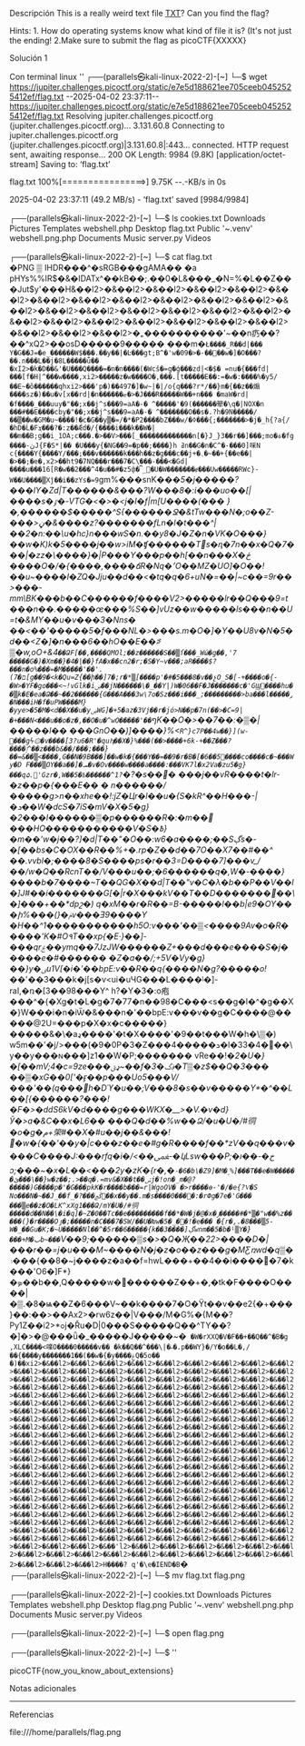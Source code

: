 Descripción
This is a really weird text file [TXT](https://jupiter.challenges.picoctf.org/static/e7e5d188621ee705ceeb0452525412ef/flag.txt)? Can you find the flag?

Hints:
1.⁠ ⁠How do operating systems know what kind of file it is? (It's not just the ending!
2.Make sure to submit the flag as picoCTF{XXXXX}

Solución 1

Con terminal linux
''
┌──(parallels㉿kali-linux-2022-2)-[~]
└─$ wget https://jupiter.challenges.picoctf.org/static/e7e5d188621ee705ceeb0452525412ef/flag.txt
--2025-04-02 23:37:11--  https://jupiter.challenges.picoctf.org/static/e7e5d188621ee705ceeb0452525412ef/flag.txt
Resolving jupiter.challenges.picoctf.org (jupiter.challenges.picoctf.org)... 3.131.60.8
Connecting to jupiter.challenges.picoctf.org (jupiter.challenges.picoctf.org)|3.131.60.8|:443... connected.
HTTP request sent, awaiting response... 200 OK
Length: 9984 (9.8K) [application/octet-stream]
Saving to: ‘flag.txt’

flag.txt            100%[================>]   9.75K  --.-KB/s    in 0s      

2025-04-02 23:37:11 (49.2 MB/s) - ‘flag.txt’ saved [9984/9984]

                                                                             
┌──(parallels㉿kali-linux-2022-2)-[~]
└─$ ls
 cookies.txt   Downloads   Pictures    Templates   webshell.php
 Desktop       flag.txt    Public     '~.venv'     webshell.png.php
 Documents     Music       server.py   Videos
                                                                             
┌──(parallels㉿kali-linux-2022-2)-[~]
└─$ cat flag.txt                    
�PNG
▒
IHDR���^�sRGB���gAMA��
                      �a        pHYs%%IR$�&�IDATx^��kB��;.��0�L&���_�N=%�L��Z���Jut$y'���H&��l2>�&��l2>�&��l2>�&��l2>�&��l2>�&��l2>�&��l2>�&��l2>�&��l2>�&��l2>�&��l2>�&��l2>�&��l2>�&��l2>�&��l2>�&��l2>�&��l2>�&��l2>�&��l2>�&��l2>�&��l2>�&��l2>�&��l2>�&��l2>�&��l2>�&��l2>�&��l2>�&��l2>�&��l2>�˿����������'~��n疓��?��^xQ2>��osD�����9�����
                             ���m�`Ł����_R��d|���       Y�G��Ϳ=�e_������W$���.��y��|�Ŀ���gt;B^�'w�֐��-�<�09��w�]�O���?��.n���L��j�8L�����ǖ��
�xI2>�k�D��&'�U���Q����=�n�n����(�Wcš�=g�ǵ���zd|<�$�
=nu�{���fd|���[f�H|^���w����,xi2>�����z�w����O�,���.[t�����E��:=�w�:����%�y5/��E~�ȍ������qhxi2>���'p�)��497�]�w~|�|/o{q���?r*/��}m�{��z��煽����sz�)��u�v[x��rd|�n������ޏ�>�J���R�����W��+n���
                                        �maW�rd|�f����_���uuy�"��;x��j^s���9=aA�-�
^�����'�9(������翚�\q�|NOX�n
                            ���#��E����cby�"��;x��j^s���9=aA�-�
^�������O��s�.?h�9N�����/��▒��w�GM�u~����!�c�G��y▒�=/�*�P2����bΖ���w/�ߦ���{;�������>�j�_h{?a{/�hD�Ĺ�Fܮ���?�:z��Ǽd�/{����i���k��W�|��m��B;g��i_1OA;c���.�>��V>���[_�������������n[�}J_}3��r��]���;mo�ة�fg����-ڽJ{F�S*|��
                                                             �U���y{�NG��9=�p��;����}h
         ߥn��G�n�C^�-���0]啋N
c{����Y{����Y/���;���v������k���h��z�g���c��j+�܆�~��+{��e��|�>��;�e�,x2>��ht9�7NQ���r���7�C\���-���<�Gd|����u���16[R�w��2���^4�u��#�z5փ�⎴_޴�U�W�������ɇ���Uw�����RWc}-W��U����▒Xĵ��i��zYs�=9`gm%���snK�*��5�j�����?���IY�Zd|T������&���?W���8�:ί���uo��[|����s�ٷ�\-VTG�<�>�<j�I�f|m[U����(���
                                                      }�,������$�����^S{������Ջ�&tTw���N�;o��Z-���>ڼ�&����z?�������fLn�l�t���^|��_2�n:��\u�hc}n���ԝS�n.��y8�J�Z�n�VK�O���}��w�K)k�5����j��w>iM�ʧ������T׹s�ԥ�7n��x�Q�7���|�zz�\����}�|P���Y���p��h[��n���X�ځ
                    ����O�/�{����,����ճR�Nq�׳O��MZ�UO]�O��!��u~����I�ZQ�Jju��d��<�tq�q�6+uN�=��|~c��=9r��>���-mm\BK���b��C������f����V2>�����lr��Q���9=t���n��.�����œ���%S��]vUz��w�����ls���n��U=t�&MY��u�v���3�Nns�
                                                           ��<��'�����5�f���NL�>���s.m�O�]�Y��U8v�N�5�d��<Z_�]�n���6��hO��E��ꁯ▒�w,oO+&4`��ՁF[��,����QMOl;��z������S��▒ſ���_Wώ�g��,'7
                           �����G�)�Xm��}�4�|��}fA�x��cn2�r;�S�Y~v���;aR����$?���n�o%���=�M�����'��'.(ם�7[g��9�<k�Qu=Z{��ի��]7�;r�*▒[����p'�#�5���8�v��չO_S�[-+����o�{-�W>�YF�go���<~!vGlk�iۻ��jN������\�_��Y|)W�06��F�J�������c�'GϢ����hu��▒k�E�ea�Ձ��~��2������{G���A���3w\7o�Sz���i���_;���������>ba���l�����ݛ�N���iH�f�uPW����M}�yye>�5�M�<d��X��u�yۻWG]�+5�az�3Vj��r�jó>N��p�7n(��>�C=9|�+���N<���u��o�z�,��O�u�^wO�����'��`ףK��O�>��7��:�▒�|�����l��
                                                          ���GnO��)]����}%<`R^}c7P��4w��}](w-԰���gϟ۞�v����[3?u6�R'�quԧ��X�}%���(��>����+6k-+��Z���?����ٳ^��z���b&��/���;���}��=&��▒<����,G��N�9B���]��w�k�{���Y��=��9�r�B�[�6��޹5����co����c�~���Wy�D
              F���▒OY��a��]�ܚ�v�Ov����w����a����:���VK7l�x2Va�zu5�g}���q۵.޹'Gzr�,W��5�Ҍ������^1?`�?�s��׹� ���j��vR����t�lr-�z��p�{���E��
�
 n������/�����g>n��xhe��!:jZ�Цr�l��u�{S�kR^��H���-|�ܖ��W�dcS�7iS�mV�X�5�g}�2���I������▒�p������R�:�m��𧖆���HO�����������V�S�߿}�m��'w�j��?]�d|T��"�O��:w6�a����;��Sڳs�-�[��bs�C�OX��R��%+�\.rp�Z��d��7O��X7��#��^
                                                      ��.vvbl�;����8�S����ps�r��3=D����7]���v_/��/w�Q��RcnT��/V���u��;�6������q�,W�-����_}����b�7����~T��QG�X��d|T��"v�C�λ�b��P��V��l�]J#��i�������G[�|r�X���kV��T��D�������𔮎��\�]���+��*dpշ�)
       q�xM��r�R��=B-�����l��b|e9�OY��
�ի%���(}�ݥv���Ǝ9����Y
                     �H��^1�����������h5O:v���'��▒<����9Av�o�R�����'K�#O٩T��xp{�E·}��]-���qrۼ��ymq��7JzJW������Z+���d���e����S�j�����e�#������
                                                                 �Z�a��/;+5V�Vy_�g}��}y�ٸu1V[�i�'��bpE:v��R��q{����N�g?�����o!��*'��3���k�j[s�ѵ<ui�uЧG���L����ᶪ�]-raا,�ռ�[3��98���Y^
                          h?�Y�3�:o疱���^�{�Xg�t�L�g�7�77�n��98�C���<s��g�l�^�g��X�}W���i�n�iѾ�&���n�'��bpE:v���v��g�C����@�����@2U=���p�X�x�c�����}�����&�\�aډ����'�t�X����'�9��t���W�h�\▒�)
                                   w5m��'�j/>���(�9�0P�3�Z���4�����ܖ�l�3׎�4�3��\y��y���ɴ���]z1��W�P;�������
                              vRe��!�_2�U�}�[��mV;4�c=9ze���ډݵ~��f�3�؋گ�T▒�z$��Q�3���        ��▒�xG��0['�ӻ��p���Uo5���V/���'��(q���򌑳h�Dϓ�u��;V���8�s��v�����Y*�^��L��[{������?���!�F�>�ddS6kV�d����g���WKX�__>�V.�v�d}Ў�>a�&C��x�L6��
                                                                           ���Q�d��%w��Ձ/�u�U�/#㣚�o�g�م+筞#��X�#u��j��&���!΃�w�{��'��y�|c���z��e�#g�R����f��*zV��q���v����C����J:���rfq�i�/<��ﵻ-�կLsw���P;�خ�-��ו        ͻ;���~�x�L��<���_2y�zK�{r�,�`˗�6�b\�Z9]�M�˼%]���T��e�W������ئ���\��}w�z��;.>��q�.=mv&�X��t��ݽj�!on�_m�@?�����)G����p�'�G���pkK�r����b���=r|WgoOV� �>r����ѳ-'�/�e{?Ѵ�S
                                                                           No���N�~��J_��f_�?���ڭݘ𒙯��x��y��.m�s����޼���0�:�rՓg�7e�'G���
                                                          ���▒e��z�O�LK^xXg1���Ձ/mY�U�/#㣚�����d��N��\�i�q]�~Z�0��Tc��e���������f��*�W�j�@�x�ݬ�����#�*▒�"w��%z�����(}�r����Oյ�;�����n�C���7�SW/��U�Խw�׹�_�5�!�e���
                                                        �{r�,.�8���▒5-W�_��Gu�K;�~U�����Nl��^�5r��6�����{k��3����]ڳwnm��5�b�ᶪ▒Y�}���+M�بb~���`V��9;������▒s�>�Q�Җ�_�22>����D�|���r��=j�u���M~����N�j�z�o��z���g�MƸռwd�q▒�܈���_{��8�~j����z�a��f=hwL���+��4��i�����7�k���'O6�]F*}�ܤ��b��,Q�����w�������Z��+�,�tk�F����O����|�▒.�8�ѩ��Z�6���V~��k����7�O�Ÿt��v��e2{�+���}��:��>��Ax2>�rw6z��|V���/M�G%�{M��?Py1Z��i2>*ߋj�Řu�D|0���S�����Q��^TY��?�]�>�@���ǖ�_�����J�����~�`
                                                                          �W�rXXQ�V�F��+��Q��^�B�g
                     ,XLC����<㗼O����0�����v��
                                              �k��Q��^���\|�˶�.p��WY}�/Y�o��L�,/��{����y�������1��(��w�{�y����ۼQ�5o��
                                        �)��xi2>�&��l2>�&��l2>�&��l2>�&��l2>�&��l2>�&��l2>�&��l2>�&��l2>�&��l2>�&��l2>�&��l2>�&��l2>�&��l2>�&��l2>�&��l2>�&��l2>�&��l2>�&��l2>�&��l2>�&��l2>�&��l2>�&��l2>�&��l2>�&��l2>�&��l2>�&��l2>�&��l2>�&��l2>�&��l2>�&��l2>�&��l2>�&��l2>�&��l2>�&��l2>�&��l2>�&��l2>�&��l2>�&��l2>�&��l2>�&��l2>�&��l2>�&��l2>�&��l2>�&��l2>�&��l2>�&��l2>�&��l2>�&��l2>�&��l2>�&��l2>�&��l2>�&��l2>�&��l2>�&��l2>�&��l2>�&��l2>�&��l2>�&��l2>�&��l2>�&��l2>�&��l2>�&��l2>�&��l2>�&��l2>�&��l2>�&��l2>�&��l2>�&��l2>�&��l2>�&��l2>�&��l2>�&��l2>�&��l2>�&��l2>�&��l2>�&��l2>�&��l2>�&��l2>�&��l2>�&��l2>�&��l2>�&��l2>�&��l2>�&��l2>�&��l2>�&��l2>�&��l2>�&��l2>�&��l2>�&��l2>�&��l2>�&��l2>�&��l2>�&��l2>�&��l2>�&��l2>�&��l2>�&��l2>�&��l2>�&��l2>�&��l2>�&��l2>�&��l2>�&��l2>�&��l2>�&��l2>�&��l2>�&��l2>�&��l2>�&��l2>�&��l2>�&��l2>�&��l2>�&��l2>�&��l2>�&��l2>�&��l2>�&��l2>�&��l2>�&��l2>�&��l2>�&��l2>�&��l2>�&��l2>�&��l2>�&��l2>�&��l2>�&��l2>�&��l2>�&��l2>�&��l2>�&��l2>�&��l2>�&��l2>�&��l2>�&��l2>�&��l2>�&��l2>�&��l2>�&��l2>�&��l2>�&��l2>�&��l2>�&��l2>�&��l2>�&��l2>�&��l2>�&��l2>�&��l2>�&��l2>�&��l2>�&��l2>�&��l2>�&��l2>�&��l2>�&��l2>�&��l2>�&��l2>�&��l2>�&��l2>�&��l2>�&��l2>�&��l2>�&��l2>�&��l2>�&��l2>�&��l2>�&��l2>�&��l2>�&��l2>�&��l2>�&��l2>�&��l2>�&��l2>�&��l2>�&��l2>�&��l2>�&��l2>�&��l2>�&��l2>�&��l2>�&��l2>�&��l2>�&��l2>�&��l2>�&��l2>�&��l2>�&��l2>�&��l2>�&��l2>�&��l2>�&��l2>�&��l2>�&��l2>�&��l2>�&��l2>�&��l2>�&��l2>�&��l2>�&��l2>�&��l2>�&��l2>�&��l2>�&��l2>�&��l2>�&��l2>�&��l2>�&��l2>�&��l2>�&��l2>�&��l2>�&��l2>�&��l2>�&��l2>�&��l2>�&��l2>�&��l2>�&��l2>�&��l2>�&��l2>�&��l2>�&��l2>�&��l2>�&��l2>�&��l2>�&��l2>�&��l2>�&��l2>�&��l2>�&��l2>�&��l2>�&��l2>�&��'l2>�&��l2>�&��l2>�&��l2>�&��l2>�&��l2>�&��l2>�&��l2>�&��l2>�&��l2>�&��l2>�&��l2>�&��l2>�&��l2>�&��l2>�&��l2>�&��l2>�&��l2>�&��l2>�&��l2>H����?
q'�\e�IEND�B`�                                                                             
┌──(parallels㉿kali-linux-2022-2)-[~]
└─$ mv flag.txt flag.png        
                                                                             
┌──(parallels㉿kali-linux-2022-2)-[~]
 cookies.txt   Downloads   Pictures    Templates   webshell.php
 Desktop       flag.png    Public     '~.venv'     webshell.png.php
 Documents     Music       server.py   Videos
                                                                             
┌──(parallels㉿kali-linux-2022-2)-[~]
└─$ open flag.png 
                                                                             
┌──(parallels㉿kali-linux-2022-2)-[~]
└─$ 
''

picoCTF{now_you_know_about_extensions}


Notas adicionales

--------------------


Referencias

file:///home/parallels/flag.png